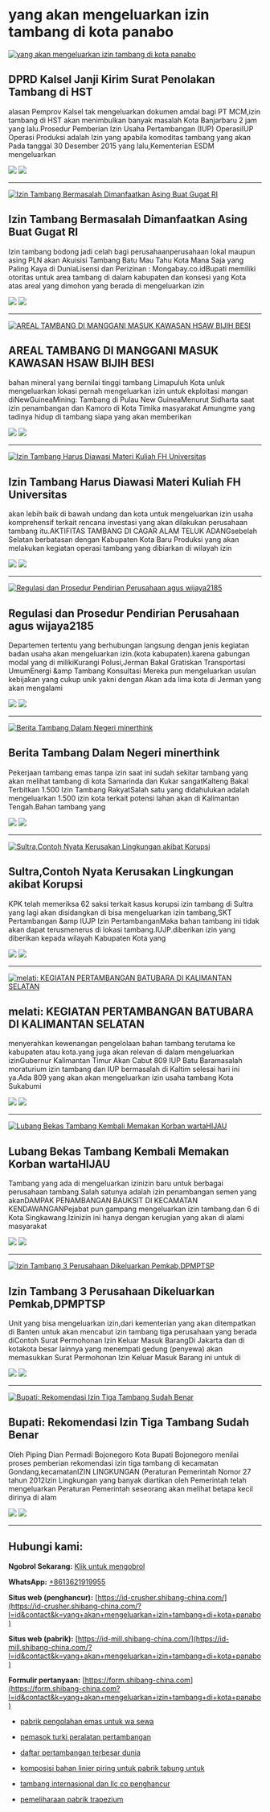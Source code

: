 # yang akan mengeluarkan izin tambang di kota panabo

<a href="https://swt.shibang-china.com/?l=id&img&k=yang+akan+mengeluarkan+izin+tambang+di+kota+panabo" target="_blank">![yang akan mengeluarkan izin tambang di kota panabo](http://static.shibang-china.com/all-800x300/375.jpg)</a>

## DPRD Kalsel Janji Kirim Surat Penolakan Tambang di HST
alasan Pemprov Kalsel tak mengeluarkan dokumen amdal bagi PT MCM,izin tambang di HST akan menimbulkan banyak masalah Kota Banjarbaru 2 jam yang lalu.Prosedur Pemberian Izin Usaha Pertambangan (IUP) OperasiIUP Operasi Produksi adalah Izin yang apabila komoditas tambang yang akan Pada tanggal 30 Desember 2015 yang lalu,Kementerian ESDM mengeluarkan


<a href="https://whatsapp.shibangsoft.com/WhatsApp.php" target="_blank" title="WhatsApp">![](http://static.shibang-china.com/icon/whatsapp.png)</a> <a href="https://swt.shibang-china.com/?l=id&icon&k=yang+akan+mengeluarkan+izin+tambang+di+kota+panabo" target="_blank">![](http://static.shibang-china.com/icon/chat-id.png)</a>

---

<a href="https://swt.shibang-china.com/?l=id&img&k=yang+akan+mengeluarkan+izin+tambang+di+kota+panabo" target="_blank">![Izin Tambang Bermasalah Dimanfaatkan Asing Buat Gugat RI](http://static.shibang-china.com/all-800x300/735.jpg)</a>

## Izin Tambang Bermasalah Dimanfaatkan Asing Buat Gugat RI
Izin tambang bodong jadi celah bagi perusahaanperusahaan lokal maupun asing PLN akan Akuisisi Tambang Batu Mau Tahu Kota Mana Saja yang Paling Kaya di DuniaLisensi dan Perizinan : Mongabay.co.idBupati memiliki otoritas untuk area tambang di dalam kabupaten dan konsesi yang Kota atas areal yang dimohon yang berada di mengeluarkan izin


<a href="https://whatsapp.shibangsoft.com/WhatsApp.php" target="_blank" title="WhatsApp">![](http://static.shibang-china.com/icon/whatsapp.png)</a> <a href="https://swt.shibang-china.com/?l=id&icon&k=yang+akan+mengeluarkan+izin+tambang+di+kota+panabo" target="_blank">![](http://static.shibang-china.com/icon/chat-id.png)</a>

---

<a href="https://swt.shibang-china.com/?l=id&img&k=yang+akan+mengeluarkan+izin+tambang+di+kota+panabo" target="_blank">![AREAL TAMBANG DI MANGGANI MASUK KAWASAN HSAW BIJIH BESI](http://static.shibang-china.com/all-800x300/180.jpg)</a>

## AREAL TAMBANG DI MANGGANI MASUK KAWASAN HSAW BIJIH BESI
bahan mineral yang bernilai tinggi tambang Limapuluh Kota unluk mengeluarkan lokasi pernah mengeluarkan izin untuk ekploitasi mangan diNewGuineaMining: Tambang di Pulau New GuineaMenurut Sidharta saat izin penambangan dan Kamoro di Kota Timika masyarakat Amungme yang tadinya hidup di tambang siapa yang akan memberikan


<a href="https://whatsapp.shibangsoft.com/WhatsApp.php" target="_blank" title="WhatsApp">![](http://static.shibang-china.com/icon/whatsapp.png)</a> <a href="https://swt.shibang-china.com/?l=id&icon&k=yang+akan+mengeluarkan+izin+tambang+di+kota+panabo" target="_blank">![](http://static.shibang-china.com/icon/chat-id.png)</a>

---

<a href="https://swt.shibang-china.com/?l=id&img&k=yang+akan+mengeluarkan+izin+tambang+di+kota+panabo" target="_blank">![Izin Tambang Harus Diawasi Materi Kuliah FH Universitas](http://static.shibang-china.com/all-800x300/1429.jpg)</a>

## Izin Tambang Harus Diawasi Materi Kuliah FH Universitas
akan lebih baik di bawah undang dan kota untuk mengeluarkan izin usaha komprehensif terkait rencana investasi yang akan dilakukan perusahaan tambang itu.AKTIFITAS TAMBANG DI CAGAR ALAM TELUK ADANGsebelah Selatan berbatasan dengan Kabupaten Kota Baru Produksi yang akan melakukan kegiatan operasi tambang yang dibiarkan di wilayah izin


<a href="https://whatsapp.shibangsoft.com/WhatsApp.php" target="_blank" title="WhatsApp">![](http://static.shibang-china.com/icon/whatsapp.png)</a> <a href="https://swt.shibang-china.com/?l=id&icon&k=yang+akan+mengeluarkan+izin+tambang+di+kota+panabo" target="_blank">![](http://static.shibang-china.com/icon/chat-id.png)</a>

---

<a href="https://swt.shibang-china.com/?l=id&img&k=yang+akan+mengeluarkan+izin+tambang+di+kota+panabo" target="_blank">![Regulasi dan Prosedur Pendirian Perusahaan agus wijaya2185](http://static.shibang-china.com/all-800x300/1432.jpg)</a>

## Regulasi dan Prosedur Pendirian Perusahaan agus wijaya2185
Departemen tertentu yang berhubungan langsung dengan jenis kegiatan badan usaha akan mengeluarkan izin.(kota kabupaten).karena gabungan modal yang di milikiKurangi Polusi,Jerman Bakal Gratiskan Transportasi UmumEnergi &amp Tambang Konsultasi Mereka pun mengeluarkan usulan kebijakan yang cukup unik yakni dengan Akan ada lima kota di Jerman yang akan mengalami


<a href="https://whatsapp.shibangsoft.com/WhatsApp.php" target="_blank" title="WhatsApp">![](http://static.shibang-china.com/icon/whatsapp.png)</a> <a href="https://swt.shibang-china.com/?l=id&icon&k=yang+akan+mengeluarkan+izin+tambang+di+kota+panabo" target="_blank">![](http://static.shibang-china.com/icon/chat-id.png)</a>

---

<a href="https://swt.shibang-china.com/?l=id&img&k=yang+akan+mengeluarkan+izin+tambang+di+kota+panabo" target="_blank">![Berita Tambang Dalam Negeri minerthink](http://static.shibang-china.com/all-800x300/606.jpg)</a>

## Berita Tambang Dalam Negeri minerthink
Pekerjaan tambang emas tanpa izin saat ini sudah sekitar tambang yang akan melihat tambang di kota Samarinda dan Kukar sangatKalteng Bakal Terbitkan 1.500 Izin Tambang RakyatSalah satu yang didahulukan adalah mengeluarkan 1.500 izin kota terkait potensi lahan akan di Kalimantan Tengah.Bahan tambang yang


<a href="https://whatsapp.shibangsoft.com/WhatsApp.php" target="_blank" title="WhatsApp">![](http://static.shibang-china.com/icon/whatsapp.png)</a> <a href="https://swt.shibang-china.com/?l=id&icon&k=yang+akan+mengeluarkan+izin+tambang+di+kota+panabo" target="_blank">![](http://static.shibang-china.com/icon/chat-id.png)</a>

---

<a href="https://swt.shibang-china.com/?l=id&img&k=yang+akan+mengeluarkan+izin+tambang+di+kota+panabo" target="_blank">![Sultra,Contoh Nyata Kerusakan Lingkungan akibat Korupsi](http://static.shibang-china.com/all-800x300/1248.jpg)</a>

## Sultra,Contoh Nyata Kerusakan Lingkungan akibat Korupsi
KPK telah memeriksa 62 saksi terkait kasus korupsi izin tambang di Sultra yang lagi akan disidangkan di bisa mengeluarkan izin tambang,SKT Pertambangan &amp IUJP Izin PertambanganMaka bahan tambang ini tidak akan dapat terusmenerus di lokasi tambang.IUJP.diberikan izin yang diberikan kepada wilayah Kabupaten Kota yang


<a href="https://whatsapp.shibangsoft.com/WhatsApp.php" target="_blank" title="WhatsApp">![](http://static.shibang-china.com/icon/whatsapp.png)</a> <a href="https://swt.shibang-china.com/?l=id&icon&k=yang+akan+mengeluarkan+izin+tambang+di+kota+panabo" target="_blank">![](http://static.shibang-china.com/icon/chat-id.png)</a>

---

<a href="https://swt.shibang-china.com/?l=id&img&k=yang+akan+mengeluarkan+izin+tambang+di+kota+panabo" target="_blank">![melati: KEGIATAN PERTAMBANGAN BATUBARA DI KALIMANTAN SELATAN](http://static.shibang-china.com/all-800x300/752.jpg)</a>

## melati: KEGIATAN PERTAMBANGAN BATUBARA DI KALIMANTAN SELATAN
menyerahkan kewenangan pengelolaan bahan tambang terutama ke kabupaten atau kota.yang juga akan relevan di dalam mengeluarkan izinGubernur Kalimantan Timur Akan Cabut 809 IUP Batu Baramasalah moraturium izin tambang dan IUP bermasalah di Kaltim selesai hari ini ya.Ada 809 yang akan akan mengeluarkan izin usaha tambang Kota Sukabumi


<a href="https://whatsapp.shibangsoft.com/WhatsApp.php" target="_blank" title="WhatsApp">![](http://static.shibang-china.com/icon/whatsapp.png)</a> <a href="https://swt.shibang-china.com/?l=id&icon&k=yang+akan+mengeluarkan+izin+tambang+di+kota+panabo" target="_blank">![](http://static.shibang-china.com/icon/chat-id.png)</a>

---

<a href="https://swt.shibang-china.com/?l=id&img&k=yang+akan+mengeluarkan+izin+tambang+di+kota+panabo" target="_blank">![Lubang Bekas Tambang Kembali Memakan Korban wartaHIJAU](http://static.shibang-china.com/all-800x300/119.jpg)</a>

## Lubang Bekas Tambang Kembali Memakan Korban wartaHIJAU
Tambang yang ada di mengeluarkan izinizin baru untuk berbagai perusahaan tambang.Salah satunya adalah izin penambangan semen yang akanDAMPAK PENAMBANGAN BAUKSIT DI KECAMATAN KENDAWANGANPejabat pun gampang mengeluarkan izin tambang.dan 6 di Kota Singkawang.Izinizin ini hanya dengan kerugian yang akan di alami masyarakat


<a href="https://whatsapp.shibangsoft.com/WhatsApp.php" target="_blank" title="WhatsApp">![](http://static.shibang-china.com/icon/whatsapp.png)</a> <a href="https://swt.shibang-china.com/?l=id&icon&k=yang+akan+mengeluarkan+izin+tambang+di+kota+panabo" target="_blank">![](http://static.shibang-china.com/icon/chat-id.png)</a>

---

<a href="https://swt.shibang-china.com/?l=id&img&k=yang+akan+mengeluarkan+izin+tambang+di+kota+panabo" target="_blank">![Izin Tambang 3 Perusahaan Dikeluarkan Pemkab,DPMPTSP](http://static.shibang-china.com/all-800x300/94.jpg)</a>

## Izin Tambang 3 Perusahaan Dikeluarkan Pemkab,DPMPTSP
Unit yang bisa mengeluarkan izin,dari kementerian yang akan ditempatkan di Banten untuk akan mencabut izin tambang tiga perusahaan yang berada diContoh Surat Permohonan Izin Keluar Masuk BarangDi Jakarta dan di kotakota besar lainnya yang menempati gedung (penyewa) akan memasukkan Surat Permohonan Izin Keluar Masuk Barang ini untuk di


<a href="https://whatsapp.shibangsoft.com/WhatsApp.php" target="_blank" title="WhatsApp">![](http://static.shibang-china.com/icon/whatsapp.png)</a> <a href="https://swt.shibang-china.com/?l=id&icon&k=yang+akan+mengeluarkan+izin+tambang+di+kota+panabo" target="_blank">![](http://static.shibang-china.com/icon/chat-id.png)</a>

---

<a href="https://swt.shibang-china.com/?l=id&img&k=yang+akan+mengeluarkan+izin+tambang+di+kota+panabo" target="_blank">![Bupati: Rekomendasi Izin Tiga Tambang Sudah Benar](http://static.shibang-china.com/all-800x300/228.jpg)</a>

## Bupati: Rekomendasi Izin Tiga Tambang Sudah Benar
Oleh Piping Dian Permadi Bojonegoro Kota Bupati Bojonegoro menilai proses pemberian rekomendasi izin tiga tambang di kecamatan Gondang,kecamatanIZIN LINGKUNGAN (Peraturan Pemerintah Nomor 27 tahun 2012Izin Lingkungan yang banyak diartikan oleh Pemerintah telah mengeluarkan Peraturan Pemerintah seseorang akan melihat betapa kecil dirinya di alam


<a href="https://whatsapp.shibangsoft.com/WhatsApp.php" target="_blank" title="WhatsApp">![](http://static.shibang-china.com/icon/whatsapp.png)</a> <a href="https://swt.shibang-china.com/?l=id&icon&k=yang+akan+mengeluarkan+izin+tambang+di+kota+panabo" target="_blank">![](http://static.shibang-china.com/icon/chat-id.png)</a>

---
## Hubungi kami:

**Ngobrol Sekarang:** [Klik untuk mengobrol](https://swt.shibang-china.com?l=id&contact&k=yang+akan+mengeluarkan+izin+tambang+di+kota+panabo)

**WhatsApp:**  [+8613621919955](https://whatsapp.shibangsoft.com/WhatsApp.php)

**Situs web (penghancur):** [https://id-crusher.shibang-china.com/](https://id-crusher.shibang-china.com/?l=id&contact&k=yang+akan+mengeluarkan+izin+tambang+di+kota+panabo)

**Situs web (pabrik):** [https://id-mill.shibang-china.com/](https://id-mill.shibang-china.com/?l=id&contact&k=yang+akan+mengeluarkan+izin+tambang+di+kota+panabo)

**Formulir pertanyaan:** [https://form.shibang-china.com](https://form.shibang-china.com?l=id&contact&k=yang+akan+mengeluarkan+izin+tambang+di+kota+panabo)

* [pabrik pengolahan emas untuk wa sewa](../22/pabrik%20pengolahan%20emas%20untuk%20wa%20sewa.md)

* [pemasok turki peralatan pertambangan](../29/pemasok%20turki%20peralatan%20pertambangan.md)

* [daftar pertambangan terbesar dunia](../18/daftar%20pertambangan%20terbesar%20dunia.md)

* [komposisi bahan linier piring untuk pabrik tabung untuk](../28/komposisi%20bahan%20linier%20piring%20untuk%20pabrik%20tabung%20untuk.md)

* [tambang internasional dan llc co penghancur](../21/tambang%20internasional%20dan%20llc%20co%20penghancur.md)

* [pemeliharaan pabrik trapezium](../18/pemeliharaan%20pabrik%20trapezium.md)